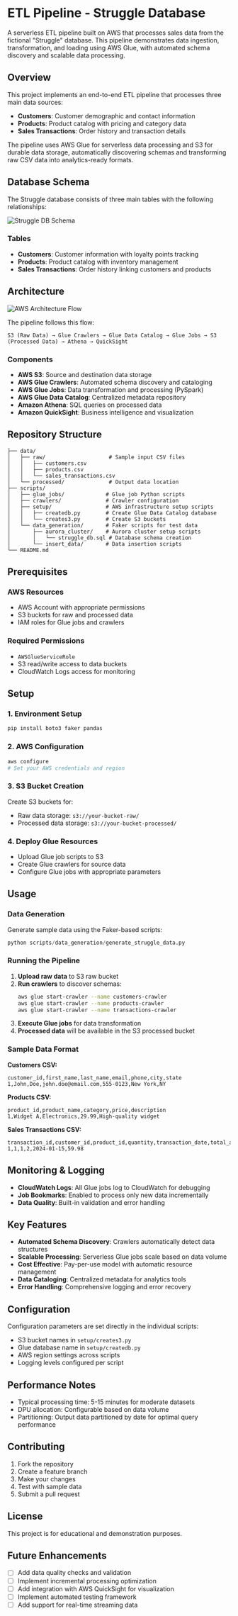 # ETL Pipeline - Struggle Database

A serverless ETL pipeline built on AWS that processes sales data from the fictional "Struggle" database. This pipeline demonstrates data ingestion, transformation, and loading using AWS Glue, with automated schema discovery and scalable data processing.

## Overview

This project implements an end-to-end ETL pipeline that processes three main data sources:
- **Customers**: Customer demographic and contact information
- **Products**: Product catalog with pricing and category data  
- **Sales Transactions**: Order history and transaction details

The pipeline uses AWS Glue for serverless data processing and S3 for durable data storage, automatically discovering schemas and transforming raw CSV data into analytics-ready formats.

## Database Schema

The Struggle database consists of three main tables with the following relationships:

![Struggle DB Schema](images/struggle_db_erd.png)

### Tables
- **Customers**: Customer information with loyalty points tracking
- **Products**: Product catalog with inventory management
- **Sales Transactions**: Order history linking customers and products

## Architecture

![AWS Architecture Flow](images/project%20flow%20chart.jpg)

The pipeline follows this flow:
```
S3 (Raw Data) → Glue Crawlers → Glue Data Catalog → Glue Jobs → S3 (Processed Data) → Athena → QuickSight
```

### Components
- **AWS S3**: Source and destination data storage
- **AWS Glue Crawlers**: Automated schema discovery and cataloging
- **AWS Glue Jobs**: Data transformation and processing (PySpark)
- **AWS Glue Data Catalog**: Centralized metadata repository
- **Amazon Athena**: SQL queries on processed data
- **Amazon QuickSight**: Business intelligence and visualization

## Repository Structure

```
├── data/
│   ├── raw/                    # Sample input CSV files
│   │   ├── customers.csv
│   │   ├── products.csv
│   │   └── sales_transactions.csv
│   └── processed/              # Output data location
├── scripts/
│   ├── glue_jobs/             # Glue job Python scripts
│   ├── crawlers/              # Crawler configuration
│   ├── setup/                 # AWS infrastructure setup scripts
│   │   ├── createdb.py        # Create Glue Data Catalog database
│   │   └── creates3.py        # Create S3 buckets
│   └── data_generation/       # Faker scripts for test data
│       ├── aurora_cluster/    # Aurora cluster setup scripts
│       │   └── struggle_db.sql # Database schema creation
│       └── insert_data/       # Data insertion scripts
└── README.md
```

## Prerequisites

### AWS Resources
- AWS Account with appropriate permissions
- S3 buckets for raw and processed data
- IAM roles for Glue jobs and crawlers

### Required Permissions
- `AWSGlueServiceRole`
- S3 read/write access to data buckets
- CloudWatch Logs access for monitoring

## Setup

### 1. Environment Setup
```bash
pip install boto3 faker pandas
```

### 2. AWS Configuration
```bash
aws configure
# Set your AWS credentials and region
```

### 3. S3 Bucket Creation
Create S3 buckets for:
- Raw data storage: `s3://your-bucket-raw/`
- Processed data storage: `s3://your-bucket-processed/`

### 4. Deploy Glue Resources
- Upload Glue job scripts to S3
- Create Glue crawlers for source data
- Configure Glue jobs with appropriate parameters

## Usage

### Data Generation
Generate sample data using the Faker-based scripts:
```python
python scripts/data_generation/generate_struggle_data.py
```

### Running the Pipeline

1. **Upload raw data** to S3 raw bucket
2. **Run crawlers** to discover schemas:
   ```bash
   aws glue start-crawler --name customers-crawler
   aws glue start-crawler --name products-crawler
   aws glue start-crawler --name transactions-crawler
   ```
3. **Execute Glue jobs** for data transformation
4. **Processed data** will be available in the S3 processed bucket

### Sample Data Format

**Customers CSV:**
```csv
customer_id,first_name,last_name,email,phone,city,state
1,John,Doe,john.doe@email.com,555-0123,New York,NY
```

**Products CSV:**
```csv
product_id,product_name,category,price,description
1,Widget A,Electronics,29.99,High-quality widget
```

**Sales Transactions CSV:**
```csv
transaction_id,customer_id,product_id,quantity,transaction_date,total_amount
1,1,1,2,2024-01-15,59.98
```

## Monitoring & Logging

- **CloudWatch Logs**: All Glue jobs log to CloudWatch for debugging
- **Job Bookmarks**: Enabled to process only new data incrementally
- **Data Quality**: Built-in validation and error handling

## Key Features

- **Automated Schema Discovery**: Crawlers automatically detect data structures
- **Scalable Processing**: Serverless Glue jobs scale based on data volume
- **Cost Effective**: Pay-per-use model with automatic resource management
- **Data Cataloging**: Centralized metadata for analytics tools
- **Error Handling**: Comprehensive logging and error recovery

## Configuration

Configuration parameters are set directly in the individual scripts:
- S3 bucket names in `setup/creates3.py`
- Glue database name in `setup/createdb.py`
- AWS region settings across scripts
- Logging levels configured per script

## Performance Notes

- Typical processing time: 5-15 minutes for moderate datasets
- DPU allocation: Configurable based on data volume
- Partitioning: Output data partitioned by date for optimal query performance

## Contributing

1. Fork the repository
2. Create a feature branch
3. Make your changes
4. Test with sample data
5. Submit a pull request

## License

This project is for educational and demonstration purposes.

## Future Enhancements

- [ ] Add data quality checks and validation
- [ ] Implement incremental processing optimization
- [ ] Add integration with AWS QuickSight for visualization
- [ ] Implement automated testing framework
- [ ] Add support for real-time streaming data
